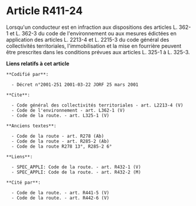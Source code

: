 # Article R411-24

Lorsqu'un conducteur est en infraction aux dispositions des articles L. 362-1 et L. 362-3 du code de l'environnement ou aux
mesures édictées en application des articles L. 2213-4 et L. 2215-3 du code général des collectivités territoriales,
l'immobilisation et la mise en fourrière peuvent être prescrites dans les conditions prévues aux articles L. 325-1 à L.
325-3.

**Liens relatifs à cet article**

	**Codifié par**:

	  - Décret n°2001-251 2001-03-22 JORF 25 mars 2001

	**Cite**:

	  - Code général des collectivités territoriales - art. L2213-4 (V)
	  - Code de l'environnement - art. L362-1 (V)
	  - Code de la route. - art. L325-1 (V)

	**Anciens textes**:

	  - Code de la route - art. R278 (Ab)
	  - Code de la route - art. R285-2 (Ab)
	  - Code de la route R278 13°, R285-2 6°

	**Liens**:

	  - SPEC_APPLI: Code de la route. - art. R432-1 (V)
	  - SPEC_APPLI: Code de la route. - art. R432-2 (M)

	**Cité par**:

	  - Code de la route. - art. R441-5 (V)
	  - Code de la route. - art. R442-6 (V)
